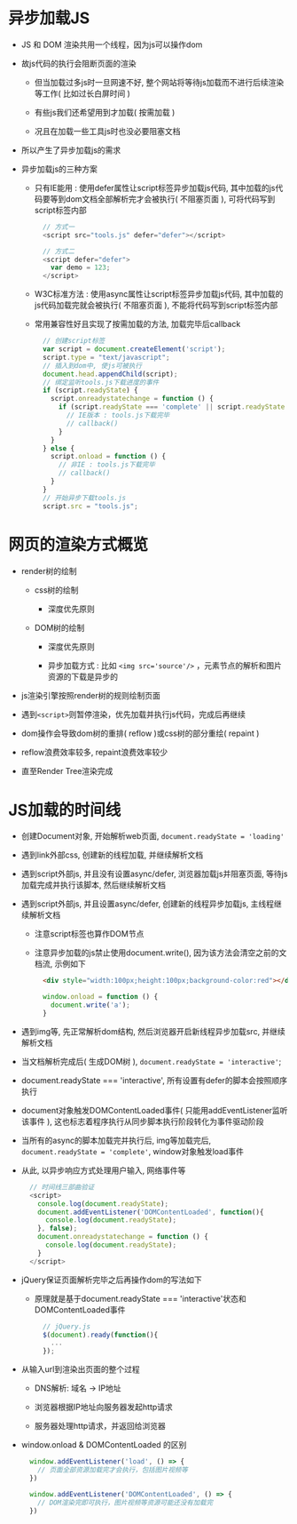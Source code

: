 # 异步加载JS

- JS 和 DOM 渲染共用一个线程，因为js可以操作dom

- 故js代码的执行会阻断页面的渲染

  - 但当加载过多js时一旦网速不好, 整个网站将等待js加载而不进行后续渲染等工作( 比如过长白屏时间 )

  - 有些js我们还希望用到才加载( 按需加载 )

  - 况且在加载一些工具js时也没必要阻塞文档

- 所以产生了异步加载js的需求

- 异步加载js的三种方案

  - 只有IE能用 : 使用defer属性让script标签异步加载js代码, 其中加载的js代码要等到dom文档全部解析完才会被执行( 不阻塞页面 ), 可将代码写到script标签内部

    ```js
      // 方式一
      <script src="tools.js" defer="defer"></script>

      // 方式二
      <script defer="defer">
        var demo = 123;
      </script>
    ```

  - W3C标准方法 : 使用async属性让script标签异步加载js代码, 其中加载的js代码加载完就会被执行( 不阻塞页面 ), 不能将代码写到script标签内部

  - 常用兼容性好且实现了按需加载的方法, 加载完毕后callback

    ```js
      // 创建script标签
      var script = document.createElement('script');
      script.type = "text/javascript";
      // 插入到dom中, 使js可被执行
      document.head.appendChild(script);
      // 绑定监听tools.js下载进度的事件
      if (script.readyState) {
        script.onreadystatechange = function () {
          if (script.readyState === 'complete' || script.readyState === 'loaded') {
            // IE版本 : tools.js下载完毕
            // callback()
          }
        }
      } else {
        script.onload = function () {
          // 非IE : tools.js下载完毕
          // callback()
        }
      }
      // 开始异步下载tools.js
      script.src = "tools.js";
    ```

# 网页的渲染方式概览

- render树的绘制

  - css树的绘制

    - 深度优先原则

  - DOM树的绘制

    - 深度优先原则

    - 异步加载方式 : 比如 ```<img src='source'/>``` ，元素节点的解析和图片资源的下载是异步的

- js渲染引擎按照render树的规则绘制页面

- 遇到```<script>```则暂停渲染，优先加载并执行js代码，完成后再继续

- dom操作会导致dom树的重排( reflow )或css树的部分重绘( repaint )

- reflow浪费效率较多, repaint浪费效率较少

- 直至Render Tree渲染完成

# JS加载的时间线

- 创建Document对象, 开始解析web页面, ```document.readyState = 'loading'```

- 遇到link外部css, 创建新的线程加载, 并继续解析文档

- 遇到script外部js, 并且没有设置async/defer, 浏览器加载js并阻塞页面, 等待js加载完成并执行该脚本, 然后继续解析文档

- 遇到script外部js, 并且设置async/defer, 创建新的线程异步加载js, 主线程继续解析文档

  - 注意script标签也算作DOM节点

  - 注意异步加载的js禁止使用document.write(), 因为该方法会清空之前的文档流, 示例如下

    ```html
      <div style="width:100px;height:100px;background-color:red"></div>
    ```
    ```js
      window.onload = function () {
        document.write('a');
      }
    ```

- 遇到img等, 先正常解析dom结构, 然后浏览器开启新线程异步加载src, 并继续解析文档

- 当文档解析完成后( 生成DOM树 ), ```document.readyState = 'interactive'```;

- document.readyState === 'interactive', 所有设置有defer的脚本会按照顺序执行

- document对象触发DOMContentLoaded事件( 只能用addEventListener监听该事件 ), 这也标志着程序执行从同步脚本执行阶段转化为事件驱动阶段

- 当所有的async的脚本加载完并执行后, img等加载完后, ```document.readyState = 'complete'```, window对象触发load事件

- 从此, 以异步响应方式处理用户输入, 网络事件等

  ```js
    // 时间线三部曲验证
    <script>
      console.log(document.readyState);
      document.addEventListener('DOMContentLoaded', function(){
        console.log(document.readyState);
      }, false);
      document.onreadystatechange = function () {
        console.log(document.readyState);
      }
    </script>
  ```

- jQuery保证页面解析完毕之后再操作dom的写法如下

  - 原理就是基于document.readyState === 'interactive'状态和DOMContentLoaded事件

    ```js
      // jQuery.js
      $(document).ready(function(){
        ...    
      });
    ```

- 从输入url到渲染出页面的整个过程

  - DNS解析: 域名 -> IP地址

  - 浏览器根据IP地址向服务器发起http请求

  - 服务器处理http请求，并返回给浏览器

- window.onload & DOMContentLoaded 的区别

  ```js
    window.addEventListener('load', () => {
      // 页面全部资源加载完才会执行，包括图片视频等
    })

    window.addEventListener('DOMContentLoaded', () => {
      // DOM渲染完即可执行，图片视频等资源可能还没有加载完
    })
  ```
